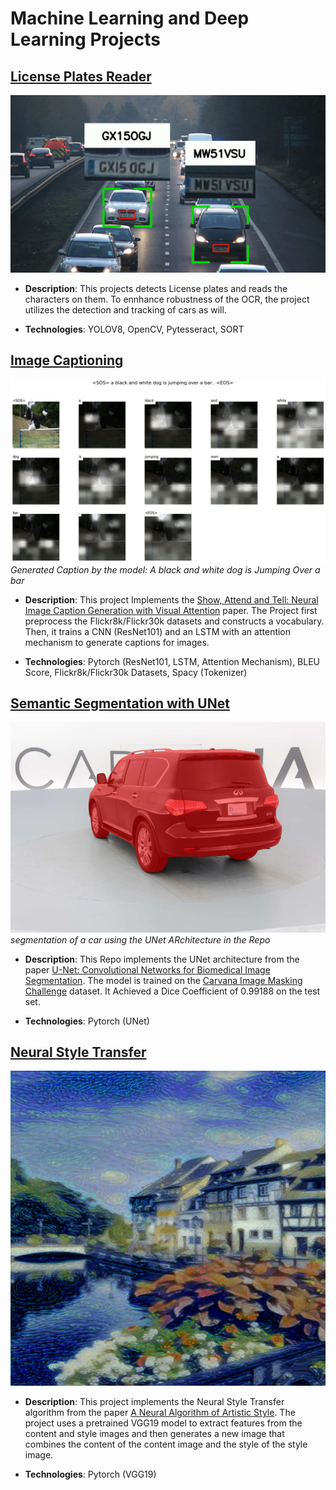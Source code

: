 # Machine Learning and Deep Learning Projects

## [License Plates Reader](https://github.com/yousefelsharkawy/ML_DL_projects/tree/main/License_plate_reader)

![License Plates Reader Demo](License_plate_reader/assets/license_plate_intro.jpg)

- **Description**: This projects detects License plates and reads the characters on them. To ennhance robustness of the OCR, the project utilizes the detection and tracking of cars as will.

- **Technologies**: YOLOV8, OpenCV, Pytesseract, SORT

## [Image Captioning](https://github.com/yousefelsharkawy/ML_DL_projects/tree/main/Image_captioning)

![Image Captioning Demo](Image_captioning/assets/main_1.jpg)
*Generated Caption by the model: A black and white dog is Jumping Over a bar*

- **Description**: This project Implements the [Show, Attend and Tell: Neural Image Caption Generation with Visual Attention](https://arxiv.org/abs/1502.03044) paper. The Project first preprocess the Flickr8k/Flickr30k datasets and constructs a vocabulary. Then, it trains a CNN (ResNet101) and an LSTM with an attention mechanism to generate captions for images.

- **Technologies**: Pytorch (ResNet101, LSTM, Attention Mechanism), BLEU Score, Flickr8k/Flickr30k Datasets, Spacy (Tokenizer)

## [Semantic Segmentation with UNet](https://github.com/yousefelsharkawy/ML_DL_projects/tree/main/Semantic_Segmentation_UNet)

![main image](Semantic_Segmentation_UNet\assets\main.png)
*segmentation of a car using the UNet ARchitecture in the Repo*

- **Description**: This Repo implements the UNet architecture from the paper [U-Net: Convolutional Networks for Biomedical Image Segmentation](https://arxiv.org/abs/1505.04597). The model is trained  on the [Carvana Image Masking Challenge](https://www.kaggle.com/c/carvana-image-masking-challenge) dataset. It Achieved a Dice Coefficient of 0.99188 on the test set.

- **Technologies**: Pytorch (UNet)


## [Neural Style Transfer](https://github.com/yousefelsharkawy/ML_DL_projects/tree/main/Neural_Style_Transfer)

![main image](Neural_Style_Transfer\assets\output1.png)

- **Description**: This project implements the Neural Style Transfer algorithm from the paper [A Neural Algorithm of Artistic Style](https://arxiv.org/abs/1508.06576). The project uses a pretrained VGG19 model to extract features from the content and style images and then generates a new image that combines the content of the content image and the style of the style image.

- **Technologies**: Pytorch (VGG19)

